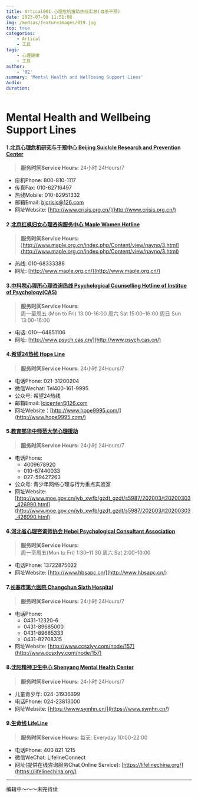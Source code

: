 ```yaml
---
title: Artical001.心理危机援助热线汇总(自杀干预)
date: 2023-07-08 11:51:08
img: /medias/featureimages/019.jpg
top: true
categories: 
    - Artical
    - 工具
tags: 
    - 心理健康
    - 工具
author: 
    - '02'
summary: 'Mental Health and Wellbeing Support Lines'
audio: 
duration: 
---
```

# Mental Health and Wellbeing Support Lines
#### 1.[北京心理危机研究与干预中心 Beijing Suiclcle Research and Prevention Center](http://www.crisis.org.cn/)
> **服务时间Service Hours:**      24小时 24Hours/7
- 座机Phone:      800-810-1117                        
- 传真Fax:      010-62716497
- 热线Mobile:      010-82951332                       
- 邮箱Email:      bjcrisis@126.com
- 网址Website:      [http://www.crisis.org.cn/](http://www.crisis.org.cn/)

#### 2.[北京红枫妇女心理咨询服务中心 Maple Women Hotline](http://www.maple.org.cn/)
> **服务时间Service Hours:** 
> [http://www.maple.org.cn/index.php/Content/view/navno/3.html](http://www.maple.org.cn/index.php/Content/view/navno/3.html)
- 热线:  010-68333388
- 网址:  [http://www.maple.org.cn/](http://www.maple.org.cn/)

#### 3.[中科院心理所心理咨询热线 Psychological Counselling Hotline of Institue of Psychology(CAS)](http://www.psych.cas.cn/)
> **服务时间Service Hours:**     
周一至周五 (Mon to Fri)     13:00-16:00
周六 Sat   15:00–16:00 
周日 Sun     13:00-16:00
> 
- 电话:  010—64851106
- 网址:  [http://www.psych.cas.cn/](http://www.psych.cas.cn/)

#### 4.[希望24热线 Hope Line](http://www.hope9995.com/)
> **服务时间Service Hours:**      24小时 24Hours/7
- 电话Phone: 021-31200204
- 微信Wechat: Tel400-161-9995
- 公众号: 希望24热线
- 邮箱Email: lcicenter@126.com
- 网址Website：[http://www.hope9995.com/](http://www.hope9995.com/)

#### 5.[教育部华中师范大学心理援助](http://www.moe.gov.cn/jyb_xwfb/gzdt_gzdt/s5987/202003/t20200303_426990.html)
> **服务时间Service Hours:**     24小时 24Hours/7
- 电话Phone: 
  - 4009678920
  - 010-67440033
  - 027-59427263
- 公众号: 青少年网络心理与行为重点实验室
- 网址Website: [http://www.moe.gov.cn/jyb_xwfb/gzdt_gzdt/s5987/202003/t20200303_426990.html](http://www.moe.gov.cn/jyb_xwfb/gzdt_gzdt/s5987/202003/t20200303_426990.html)

#### 6.[河北省心理咨询师协会 Hebei Psychological Consultant Association](http://www.hbsapc.cn/)
> **服务时间Service Hours:**  
> 周一至周五(Mon to Fri) 1:30–11:30
> 周六 Sat 2:00-10:00
- 电话Phone: 13722875022
- 网址Website: [http://www.hbsapc.cn/](http://www.hbsapc.cn/)

#### 7.[长春市第六医院 Changchun Sixth Hospital](http://www.ccsxlyy.com/node/157)
> **服务时间Service Hours:**      24小时 24Hours/7
- 电话Phone: 
  - 0431-12320-6
  - 0431-89685000
  - 0431-89685333
  - 0431-82708315
- 网址Website: [http://www.ccsxlyy.com/node/157](http://www.ccsxlyy.com/node/157)

#### 8.[沈阳精神卫生中心 Shenyang Mental Health Center](https://www.symhn.cn/)
> **服务时间Service Hours:**     24小时 24Hours/7
- 儿童青少年: 024-31936699
- 电话Phone: 024-23813000
- 网址Website: [https://www.symhn.cn/](https://www.symhn.cn/)

#### 9.[生命线 LifeLine](https://lifelinechina.org/)
> **服务时间Service Hours:**     每天: Everyday 10:00-22:00
- 电话Phone: 400 821 1215
- 微信WeChat: LifelineConnect
- 网址(提供在线咨询服务Chat Online Service): [https://lifelinechina.org/](https://lifelinechina.org/)  

---
编辑中～～～未完待续